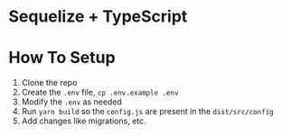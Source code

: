 # Sequelize + TypeScript

# How To Setup

1. Clone the repo
2. Create the `.env` file, `cp .env.example .env`
3. Modify the `.env` as needed
4. Run `yarn build` so the `config.js` are present in the `dist/src/config`
5. Add changes like migrations, etc.
